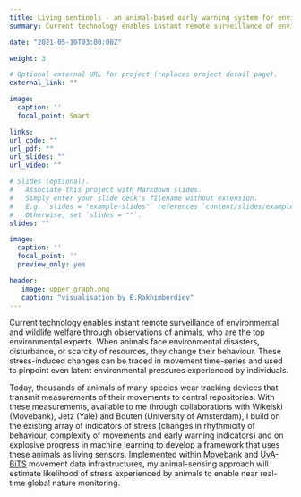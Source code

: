 ```yaml
---
title: Living sentinels - an animal-based early warning system for environmental and wildlife welfare monitoring
summary: Current technology enables instant remote surveillance of environmental and wildlife welfare through observations of animals, who are the top environmental experts. When animals face environmental disasters, disturbance, or scarcity of resources, they change their behaviour. These stress-induced changes can be traced in movement time-series and used to pinpoint even latent environmental pressures experienced by individuals.

date: "2021-05-10T03:00:00Z"

weight: 3

# Optional external URL for project (replaces project detail page).
external_link: ""

image:
  caption: ''
  focal_point: Smart

links:
url_code: ""
url_pdf: ""
url_slides: ""
url_video: ""

# Slides (optional).
#   Associate this project with Markdown slides.
#   Simply enter your slide deck's filename without extension.
#   E.g. `slides = "example-slides"` references `content/slides/example-slides.md`.
#   Otherwise, set `slides = ""`.
slides: ""

image:
  caption: ''
  focal_point: ''
  preview_only: yes

header:
   image: upper_graph.png
   caption: "visualisation by E.Rakhimberdiev"
---
```


Current technology enables instant remote surveillance of environmental and wildlife welfare through observations of animals, who are the top environmental experts. When animals face environmental disasters, disturbance, or scarcity of resources, they change their behaviour. These stress-induced changes can be traced in movement time-series and used to pinpoint even latent environmental pressures experienced by individuals.

Today, thousands of animals of many species wear tracking devices that transmit measurements of their movements to central repositories. With these measurements, available to me through collaborations with Wikelski (Movebank), Jetz (Yale) and Bouten (University of Amsterdam), I build on the existing array of indicators of stress (changes in rhythmicity of behaviour, complexity of movements and early warning indicators) and on explosive progress in machine learning to develop a framework that uses these animals as living sensors. Implemented within [Movebank](https://www.movebank.org) and [UvA-BiTS](https://www.uva-bits.nl/) movement data infrastructures, my animal-sensing approach will estimate likelihood of stress experienced by animals to enable near real-time global nature monitoring.


